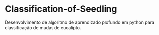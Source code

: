 # Classification-of-Seedling
Desenvolvimento de algoritmo de aprendizado profundo em python para classificação de mudas de eucalipto.

